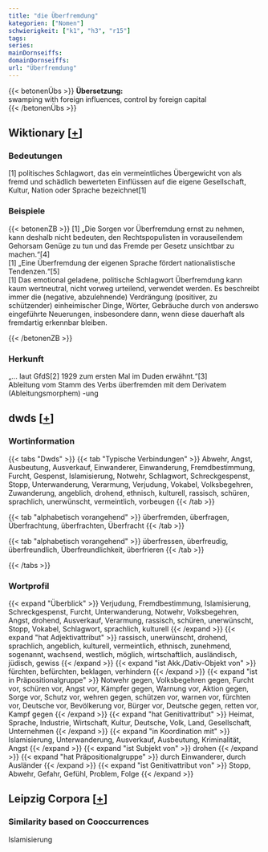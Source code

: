 ```yaml
---
title: "die Überfremdung"
kategorien: ["Nomen"]
schwierigkeit: ["k1", "h3", "r15"]
tags:
series:
mainDornseiffs:
domainDornseiffs:
url: "Überfremdung"
---
```


{{< betonenÜbs >}}
**Übersetzung:**  
swamping with foreign influences, control by foreign capital  
{{< /betonenÜbs >}}

## Wiktionary [[+](https://de.wiktionary.org/wiki/Überfremdung)]

### Bedeutungen
[1] politisches Schlagwort, das ein vermeintliches Übergewicht von als fremd und schädlich bewerteten Einflüssen auf die eigene Gesellschaft, Kultur, Nation oder Sprache bezeichnet[1]  

### Beispiele
{{< betonenZB >}}
[1] „Die Sorgen vor Überfremdung ernst zu nehmen, kann deshalb nicht bedeuten, den Rechtspopulisten in vorauseilendem Gehorsam Genüge zu tun und das Fremde per Gesetz unsichtbar zu machen.“[4]  
[1] „Eine Überfremdung der eigenen Sprache fördert nationalistische Tendenzen.“[5]  
[1] Das emotional geladene, politische Schlagwort Überfremdung kann kaum wertneutral, nicht vorweg urteilend, verwendet werden. Es beschreibt immer die (negative, abzulehnende) Verdrängung (positiver, zu schützender) einheimischer Dinge, Wörter, Gebräuche durch von anderswo eingeführte Neuerungen, insbesondere dann, wenn diese dauerhaft als fremdartig erkennbar bleiben.  

{{< /betonenZB >}}
### Herkunft
„… laut GfdS[2] 1929 zum ersten Mal im Duden erwähnt.“[3]  
Ableitung vom Stamm des Verbs überfremden mit dem Derivatem (Ableitungsmorphem) -ung  



## dwds [[+](https://www.dwds.de/wb/Überfremdung)]

### Wortinformation
{{< tabs "Dwds" >}}
{{< tab "Typische Verbindungen" >}}
Abwehr, Angst, Ausbeutung, Ausverkauf, Einwanderer, Einwanderung, Fremdbestimmung, Furcht, Gespenst, Islamisierung, Notwehr, Schlagwort, Schreckgespenst, Stopp, Unterwanderung, Verarmung, Verjudung, Vokabel, Volksbegehren, Zuwanderung, angeblich, drohend, ethnisch, kulturell, rassisch, schüren, sprachlich, unerwünscht, vermeintlich, vorbeugen
{{< /tab >}}

{{< tab "alphabetisch vorangehend" >}}
überfremden, überfragen, Überfrachtung, überfrachten, Überfracht
{{< /tab >}}

{{< tab "alphabetisch vorangehend" >}}
überfressen, überfreudig, überfreundlich, Überfreundlichkeit, überfrieren
{{< /tab >}}

{{< /tabs >}}

### Wortprofil
{{< expand "Überblick" >}} Verjudung, Fremdbestimmung, Islamisierung, Schreckgespenst, Furcht, Unterwanderung, Notwehr, Volksbegehren, Angst, drohend, Ausverkauf, Verarmung, rassisch, schüren, unerwünscht, Stopp, Vokabel, Schlagwort, sprachlich, kulturell {{< /expand >}}
{{< expand "hat Adjektivattribut" >}} rassisch, unerwünscht, drohend, sprachlich, angeblich, kulturell, vermeintlich, ethnisch, zunehmend, sogenannt, wachsend, westlich, möglich, wirtschaftlich, ausländisch, jüdisch, gewiss {{< /expand >}}
{{< expand "ist Akk./Dativ-Objekt von" >}} fürchten, befürchten, beklagen, verhindern {{< /expand >}}
{{< expand "ist in Präpositionalgruppe" >}} Notwehr gegen, Volksbegehren gegen, Furcht vor, schüren vor, Angst vor, Kämpfer gegen, Warnung vor, Aktion gegen, Sorge vor, Schutz vor, wehren gegen, schützen vor, warnen vor, fürchten vor, Deutsche vor, Bevölkerung vor, Bürger vor, Deutsche gegen, retten vor, Kampf gegen {{< /expand >}}
{{< expand "hat Genitivattribut" >}} Heimat, Sprache, Industrie, Wirtschaft, Kultur, Deutsche, Volk, Land, Gesellschaft, Unternehmen {{< /expand >}}
{{< expand "in Koordination mit" >}} Islamisierung, Unterwanderung, Ausverkauf, Ausbeutung, Kriminalität, Angst {{< /expand >}}
{{< expand "ist Subjekt von" >}} drohen {{< /expand >}}
{{< expand "hat Präpositionalgruppe" >}} durch Einwanderer, durch Ausländer {{< /expand >}}
{{< expand "ist Genitivattribut von" >}} Stopp, Abwehr, Gefahr, Gefühl, Problem, Folge {{< /expand >}}

## Leipzig Corpora [[+](https://corpora.uni-leipzig.de/en/res?word=Überfremdung&corpusId=deu_newscrawl-public_2018)]


### Similarity based on Cooccurrences
Islamisierung

